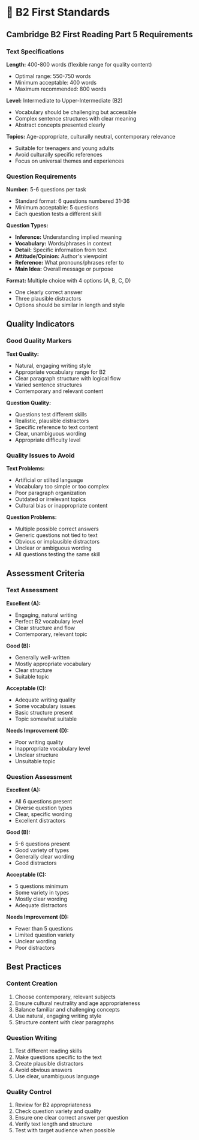 # 🎯 B2 First Standards

## Cambridge B2 First Reading Part 5 Requirements

### Text Specifications

**Length:** 400-800 words (flexible range for quality content)
- Optimal range: 550-750 words
- Minimum acceptable: 400 words
- Maximum recommended: 800 words

**Level:** Intermediate to Upper-Intermediate (B2)
- Vocabulary should be challenging but accessible
- Complex sentence structures with clear meaning
- Abstract concepts presented clearly

**Topics:** Age-appropriate, culturally neutral, contemporary relevance
- Suitable for teenagers and young adults
- Avoid culturally specific references
- Focus on universal themes and experiences

### Question Requirements

**Number:** 5-6 questions per task
- Standard format: 6 questions numbered 31-36
- Minimum acceptable: 5 questions
- Each question tests a different skill

**Question Types:**
- **Inference:** Understanding implied meaning
- **Vocabulary:** Words/phrases in context
- **Detail:** Specific information from text
- **Attitude/Opinion:** Author's viewpoint
- **Reference:** What pronouns/phrases refer to
- **Main Idea:** Overall message or purpose

**Format:** Multiple choice with 4 options (A, B, C, D)
- One clearly correct answer
- Three plausible distractors
- Options should be similar in length and style

## Quality Indicators

### Good Quality Markers

**Text Quality:**
- Natural, engaging writing style
- Appropriate vocabulary range for B2
- Clear paragraph structure with logical flow
- Varied sentence structures
- Contemporary and relevant content

**Question Quality:**
- Questions test different skills
- Realistic, plausible distractors
- Specific reference to text content
- Clear, unambiguous wording
- Appropriate difficulty level

### Quality Issues to Avoid

**Text Problems:**
- Artificial or stilted language
- Vocabulary too simple or too complex
- Poor paragraph organization
- Outdated or irrelevant topics
- Cultural bias or inappropriate content

**Question Problems:**
- Multiple possible correct answers
- Generic questions not tied to text
- Obvious or implausible distractors
- Unclear or ambiguous wording
- All questions testing the same skill

## Assessment Criteria

### Text Assessment

**Excellent (A):**
- Engaging, natural writing
- Perfect B2 vocabulary level
- Clear structure and flow
- Contemporary, relevant topic

**Good (B):**
- Generally well-written
- Mostly appropriate vocabulary
- Clear structure
- Suitable topic

**Acceptable (C):**
- Adequate writing quality
- Some vocabulary issues
- Basic structure present
- Topic somewhat suitable

**Needs Improvement (D):**
- Poor writing quality
- Inappropriate vocabulary level
- Unclear structure
- Unsuitable topic

### Question Assessment

**Excellent (A):**
- All 6 questions present
- Diverse question types
- Clear, specific wording
- Excellent distractors

**Good (B):**
- 5-6 questions present
- Good variety of types
- Generally clear wording
- Good distractors

**Acceptable (C):**
- 5 questions minimum
- Some variety in types
- Mostly clear wording
- Adequate distractors

**Needs Improvement (D):**
- Fewer than 5 questions
- Limited question variety
- Unclear wording
- Poor distractors

## Best Practices

### Content Creation
1. Choose contemporary, relevant subjects
2. Ensure cultural neutrality and age appropriateness
3. Balance familiar and challenging concepts
4. Use natural, engaging writing style
5. Structure content with clear paragraphs

### Question Writing
1. Test different reading skills
2. Make questions specific to the text
3. Create plausible distractors
4. Avoid obvious answers
5. Use clear, unambiguous language

### Quality Control
1. Review for B2 appropriateness
2. Check question variety and quality
3. Ensure one clear correct answer per question
4. Verify text length and structure
5. Test with target audience when possible 